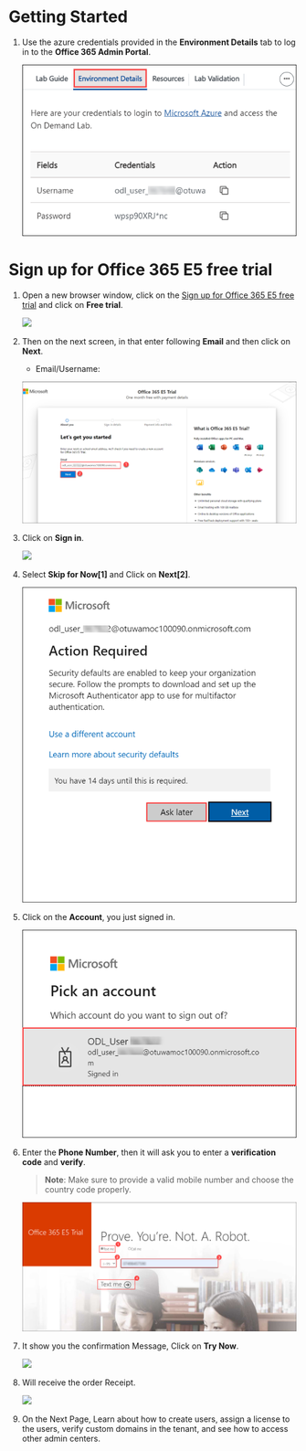# Getting Started

1. Use the azure credentials provided in the **Environment Details** tab to log in to the **Office 365 Admin Portal**.

   ![](Images/envdetails.png)

# Sign up for Office 365 E5 free trial

1. Open a new browser window, click on the [Sign up for Office 365 E5 free trial](https://www.microsoft.com/en-us/microsoft-365/enterprise/office-365-e5) and click on **Free trial**.

   ![](Images/Ms900-01.png)

1. Then on the next screen, in that enter following **Email** and then click on **Next**.

   * Email/Username: <inject key="AzureAdUserEmail"></inject>  

   ![](Images/Ms900-03.png)

1. Click on **Sign in**. 

   ![](Images/Ms900-02.png)

1. Select **Skip for Now[1]** and Click on **Next[2]**.

   ![](Images/Ms900-04.png)

1. Click on the **Account**, you just signed in. 

   ![](Images/Ms900-05.png)

1. Enter the **Phone Number**, then it will ask you to enter a **verification code** and **verify**.
   >**Note**: Make sure to provide a valid mobile number and choose the country code properly.

   ![](Images/Ms900-06.png)

1. It show you the confirmation Message, Click on **Try Now**.

   ![](Images/Ms900-07.png)

1. Will receive the order Receipt.

   ![](Images/Ms900-08.png)
   
1. On the Next Page, Learn about how to create users, assign a license to the users, verify custom domains in the tenant, and see how to access other admin centers.    

   

